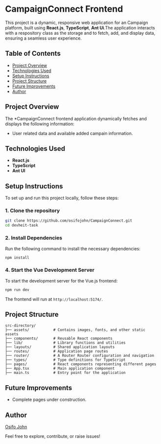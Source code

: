 # **CampaignConnect Frontend**

This project is a dynamic, responsive web application for an Campaign platform, built using **React.js**, **TypeScript**, **Ant Ui**.The application interacts with a respository class as the storage and to fetch, add, and display data, ensuring a seamless user experience.

## **Table of Contents**

- [Project Overview](#project-overview)
- [Technologies Used](#technologies-used)
- [Setup Instructions](#setup-instructions)
- [Project Structure](#project-structure)
- [Future Improvements](#future-improvements)
- [Author](#author)

## **Project Overview**

The \*CampaignConnect frontend application dynamically fetches and displays the following information:

- User related data and available added campain information.

## **Technologies Used**

- **React.js**
- **TypeScript**
- **Ant UI**

## **Setup Instructions**

To set up and run this project locally, follow these steps:

### 1. Clone the repository

```bash
git clone https://github.com/osifojohn/CampaignConnect.git
cd devheit-task
```

### 2. Install Dependencies

Run the following command to install the necessary dependencies:

```bash
npm install
```

### 4. Start the Vue Development Server

To start the development server for the Vue.js frontend:

```bash
npm run dev
```

The frontend will run at `http://localhost:5174/`.

## **Project Structure**

```
src-directory/
├── assets/           # Contains images, fonts, and other static assets
├── components/       # Reusable React components
├── lib/              # Library functions and utilities
├── layouts/          # Shared application layouts
├── routes/           # Application page routes
├── router/           # A Router Router configuration and navigation
├── types/            # Type definitions for TypeScript
├── pages/            # React components representing different pages
├── App.tsx           # Main application component
├── main.ts           # Entry point for the application

```

## **Future Improvements**

- Complete pages under construction.

## **Author**

[Osifo John](https://github.com/osifojohn)

Feel free to explore, contribute, or raise issues!
